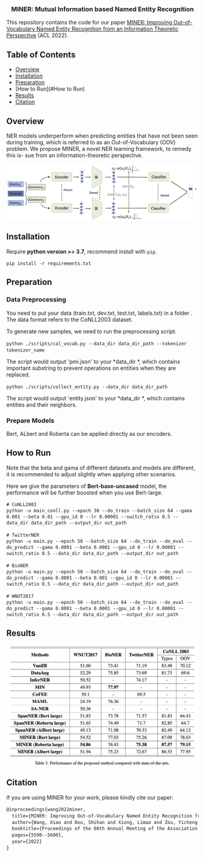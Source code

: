 

<h3 align="center">MINER: Mutual Information based Named Entity Recognition</h3>
<p align="center">

This repository contains the code for our paper [MINER: Improving Out-of-Vocabulary Named Entity Recognition from an Information Theoretic Perspective](https://aclanthology.org/2022.acl-long.383.pdf) (ACL 2022).


## Table of Contents

- [Overview](#Overview)
- [Installation](#Installation)
- [Preparation](#Preparation)
- [How to Run](#How to Run)
- [Results](#Results)
- [Citation](#Citation)

## Overview

NER models underperform when predicting entities that have not been seen during training, which is referred to as an Out-of-Vocabulary (OOV) problem. We propose MINER, a novel NER learning framework, to remedy this is- sue from an information-theoretic perspective.

<img src="pic/architecture.jpg"/>


## Installation

Require **python version >= 3.7**, recommend install with `pip`.

```shell
pip install -r requirements.txt
```



## Preparation

### Data Preprocessing

You need to put your data (train.txt, dev.txt, test.txt, labels.txt) in a folder . The data format refers to the CoNLL2003 dataset.

To generate new samples, we need to run the preprocessing script.

`python ./scripts/cal_vocab.py --data_dir data_dir_path --tokenizer tokenizer_name`

The script would output 'pmi.json' to your *data_dir *, which contains important substring to prevent operations on entities when they are replaced.

`python ./scripts/collect_entity.py --data_dir data_dir_path`

The script would output 'entity.json' to your *data_dir *, which contains entities and their neighbors.



### Prepare Models

Bert, ALbert and Roberta can be applied directly as our encoders.



## How to Run

Note that the beta and gama of different datasets and models are different, it is recommended to adjust slightly when applying other scenarios. 

Here we give the parameters of **Bert-base-uncased** model, the performance will be further boosted when you use Bert-large.

```
# CoNLL2003
python -u main_conll.py --epoch 30 --do_train --batch_size 64 --gama 0.001 --beta 0.01 --gpu_id 0 --lr 0.00001 --switch_ratio 0.5 --data_dir data_dir_path --output_dir out_path 

# TwitterNER
python -u main.py --epoch 50 --batch_size 64 --do_train --do_eval --do_predict --gama 0.0001 --beta 0.0001 --gpu_id 0 --lr 0.00001 --switch_ratio 0.5 --data_dir data_dir_path --output_dir out_path 

# BioNER
python -u main.py --epoch 50 --batch_size 64 --do_train --do_eval --do_predict --gama 0.0001 --beta 0.001 --gpu_id 0 --lr 0.00001 --switch_ratio 0.5 --data_dir data_dir_path --output_dir out_path 

# WNUT2017
python -u main.py --epoch 50 --batch_size 64 --do_train --do_eval --do_predict --gama 0.0001 --beta 0.0001 --gpu_id 0 --lr 0.00001 --switch_ratio 0.5 --data_dir data_dir_path --output_dir out_path 
```

## Results
<img src="pic/results.jpg"/>


## Citation

If you are using MINER for your work, please kindly cite our paper:

```latex
@inproceedings{wang2022miner,
  title={MINER: Improving Out-of-Vocabulary Named Entity Recognition from an Information Theoretic Perspective},
  author={Wang, Xiao and Dou, Shihan and Xiong, Limao and Zou, Yicheng and Zhang, Qi and others},
  booktitle={Proceedings of the 60th Annual Meeting of the Association for Computational Linguistics (Volume 1: Long Papers)},
  pages={5590--5600},
  year={2022}
}
```